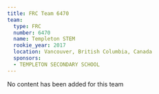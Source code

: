 ```yaml
---
title: FRC Team 6470
team:
  type: FRC
  number: 6470
  name: Templeton STEM
  rookie_year: 2017
  location: Vancouver, British Columbia, Canada
  sponsors:
  - TEMPLETON SECONDARY SCHOOL
---
```


No content has been added for this team